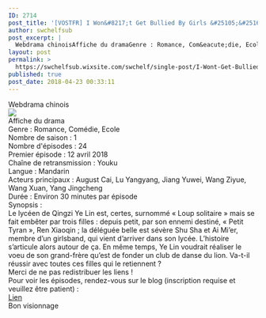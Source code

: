 ```yaml
---
ID: 2714
post_title: '[VOSTFR] I Won&#8217;t Get Bullied By Girls &#25105;&#25165;&#19981;&#20250;&#34987;&#22899;&#23401;&#23376;&#27450;&#36127;&#21602;'
author: swchelfsub
post_excerpt: |
  Webdrama chinoisAffiche du dramaGenre : Romance, Com&eacute;die, EcoleNombre de saison : 1Nombre d'&eacute;pisodes : 24Premier &eacute;pisode : 12 avril 2018Cha&icirc;ne de retransmission : YoukuLangue : MandarinActeurs principaux : August Cai, Lu Yangyang, Jiang Yuwei, Wang Ziyue, Wang Xuan, Yang JingchengDur&eacute;e : Environ 30 minutes par &eacute;pisodeSynopsis :Le lyc&eacute;en de Qingzi Ye Lin est, certes, surnomm&eacute; &laquo; Loup solitaire &raquo; mais se fait emb&ecirc;ter par trois filles : depuis petit, par son ennemi destin&eacute;, &laquo; Petit Tyran &raquo;, Ren<img src="http://static.wixstatic.com/media/e6334c_2054ea7115dc477fa6683737398f8947~mv2.jpg/v1/fill/w_268%2Ch_419/e6334c_2054ea7115dc477fa6683737398f8947~mv2.jpg">
layout: post
permalink: >
  https://swchelfsub.wixsite.com/swchelf/single-post/I-Wont-Get-Bullied-By-Girls
published: true
post_date: 2018-04-23 00:33:11
---
```

<div><div>Webdrama chinois</div><img src="https://united-subs.dearclouds.com/wp-content/uploads/2018/04/335991cd1ab1742471eaaf49c499e068.jpg"/><div>Affiche du drama</div><div>Genre : Romance, Comédie, Ecole</div><div>Nombre de saison : 1</div><div>Nombre d'épisodes : 24</div><div>Premier épisode : 12 avril 2018</div><div>Chaîne de retransmission : Youku</div><div>Langue : Mandarin</div><div>Acteurs principaux : August Cai, Lu Yangyang, Jiang Yuwei, Wang Ziyue, Wang Xuan, Yang Jingcheng</div><div>Durée : Environ 30 minutes par épisode</div><div>Synopsis :</div><div>Le lycéen de Qingzi Ye Lin est, certes, surnommé « Loup solitaire » mais se fait embêter par trois filles : depuis petit, par son ennemi destiné, « Petit Tyran », Ren Xiaoqin ; la déléguée belle est sévère Shu Sha et Ai Mi’er, membre d’un girlsband, qui vient d’arriver dans son lycée. L’histoire s’articule alors autour de ça. En même temps, Ye Lin voudrait réaliser le voeu de son grand-frère qu’est de fonder un club de danse du lion. Va-t-il réussir avec toutes ces filles qui le retiennent ?</div><div>Merci de ne pas redistribuer les liens !</div><div>Pour voir les épisodes, rendez-vous sur le blog (inscription requise et veuillez être patient) :</div><div><a href="http://swchelfsub.wordpress.com/2017/10/22/somehow-18/">Lien</a></div><div>Bon visionnage</div></div>